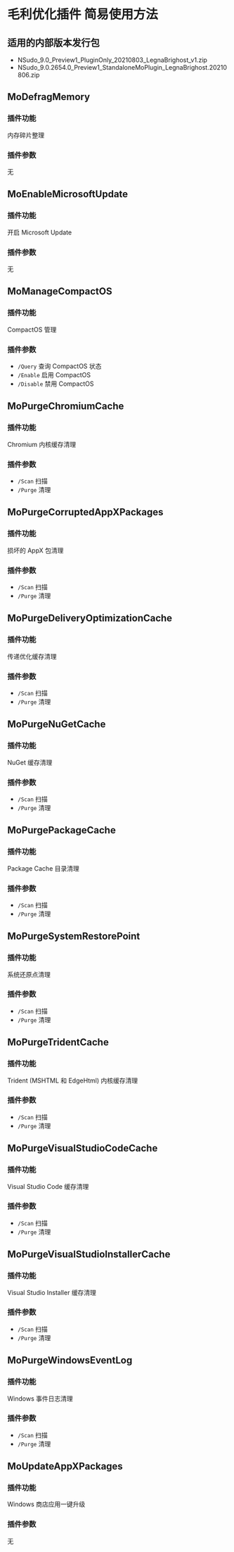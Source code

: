 ﻿# 毛利优化插件 简易使用方法

## 适用的内部版本发行包

- NSudo_9.0_Preview1_PluginOnly_20210803_LegnaBrighost_v1.zip
- NSudo_9.0.2654.0_Preview1_StandaloneMoPlugin_LegnaBrighost.20210806.zip

## MoDefragMemory

### 插件功能

内存碎片整理

### 插件参数

无

## MoEnableMicrosoftUpdate

### 插件功能

开启 Microsoft Update

### 插件参数

无

## MoManageCompactOS

### 插件功能

CompactOS 管理

### 插件参数

- `/Query` 查询 CompactOS 状态
- `/Enable` 启用 CompactOS
- `/Disable` 禁用 CompactOS

## MoPurgeChromiumCache

### 插件功能

Chromium 内核缓存清理

### 插件参数

- `/Scan` 扫描
- `/Purge` 清理

## MoPurgeCorruptedAppXPackages

### 插件功能

损坏的 AppX 包清理

### 插件参数

- `/Scan` 扫描
- `/Purge` 清理

## MoPurgeDeliveryOptimizationCache

### 插件功能

传递优化缓存清理

### 插件参数

- `/Scan` 扫描
- `/Purge` 清理

## MoPurgeNuGetCache

### 插件功能

NuGet 缓存清理

### 插件参数

- `/Scan` 扫描
- `/Purge` 清理

## MoPurgePackageCache

### 插件功能

Package Cache 目录清理

### 插件参数

- `/Scan` 扫描
- `/Purge` 清理

## MoPurgeSystemRestorePoint

### 插件功能

系统还原点清理

### 插件参数

- `/Scan` 扫描
- `/Purge` 清理

## MoPurgeTridentCache

### 插件功能

Trident (MSHTML 和 EdgeHtml) 内核缓存清理

### 插件参数

- `/Scan` 扫描
- `/Purge` 清理

## MoPurgeVisualStudioCodeCache

### 插件功能

Visual Studio Code 缓存清理

### 插件参数

- `/Scan` 扫描
- `/Purge` 清理

## MoPurgeVisualStudioInstallerCache

### 插件功能

Visual Studio Installer 缓存清理

### 插件参数

- `/Scan` 扫描
- `/Purge` 清理

## MoPurgeWindowsEventLog

### 插件功能

Windows 事件日志清理

### 插件参数

- `/Scan` 扫描
- `/Purge` 清理

## MoUpdateAppXPackages

### 插件功能

Windows 商店应用一键升级

### 插件参数

无
